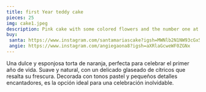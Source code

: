 ```yaml
---
title: first Year teddy cake
pieces: 25
img: cake1.jpeg
description: Pink cake with some colored flowers and the number one at the top
buy:
 santa: https://www.instagram.com/santamariascake?igsh=MWNlb2N1NW93cGx5OA==
 angie: https://www.instagram.com/angiegaona8?igsh=aXRlaGcweWF0ZGNx 
---
```


Una dulce y esponjosa torta de naranja, perfecta para celebrar el primer año de vida. Suave y natural, con un delicado glaseado de cítricos que resalta su frescura. Decorada con tonos pastel y pequeños detalles encantadores, es la opción ideal para una celebración inolvidable.